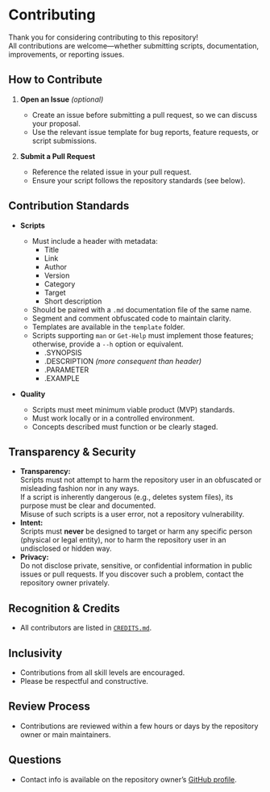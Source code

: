 # Contributing

Thank you for considering contributing to this repository!  
All contributions are welcome—whether submitting scripts, documentation, improvements, or reporting issues.

## How to Contribute

1. **Open an Issue**  _(optional)_
   - Create an issue before submitting a pull request, so we can discuss your proposal.
   - Use the relevant issue template for bug reports, feature requests, or script submissions.

2. **Submit a Pull Request**  
   - Reference the related issue in your pull request.
   - Ensure your script follows the repository standards (see below).

## Contribution Standards

- **Scripts**  
  - Must include a header with metadata:
    - Title
    - Link
    - Author
    - Version
    - Category
    - Target
    - Short description
  - Should be paired with a `.md` documentation file of the same name.
  - Segment and comment obfuscated code to maintain clarity.
  - Templates are available in the `template` folder.
  - Scripts supporting `man` or `Get-Help` must implement those features; otherwise, provide a `--h` option or equivalent.
    - .SYNOPSIS
    - .DESCRIPTION _(more consequent than header)_
    - .PARAMETER <param>
    - .EXAMPLE

- **Quality**  
  - Scripts must meet minimum viable product (MVP) standards.
  - Must work locally or in a controlled environment.
  - Concepts described must function or be clearly staged.

## Transparency & Security

- **Transparency:**  
  Scripts must not attempt to harm the repository user in an obfuscated or misleading fashion nor in any ways.  
  If a script is inherently dangerous (e.g., deletes system files), its purpose must be clear and documented.  
  Misuse of such scripts is a user error, not a repository vulnerability.
- **Intent:**  
  Scripts must **never** be designed to target or harm any specific person (physical or legal entity), nor to harm the repository user in an undisclosed or hidden way.
- **Privacy:**  
  Do not disclose private, sensitive, or confidential information in public issues or pull requests. If you discover such a problem, contact the repository owner privately.

## Recognition & Credits

- All contributors are listed in [`CREDITS.md`](./CREDITS.md).

## Inclusivity

- Contributions from all skill levels are encouraged.
- Please be respectful and constructive.

## Review Process

- Contributions are reviewed within a few hours or days by the repository owner or main maintainers.

## Questions

- Contact info is available on the repository owner’s [GitHub profile](https://github.com/Miiraak).
